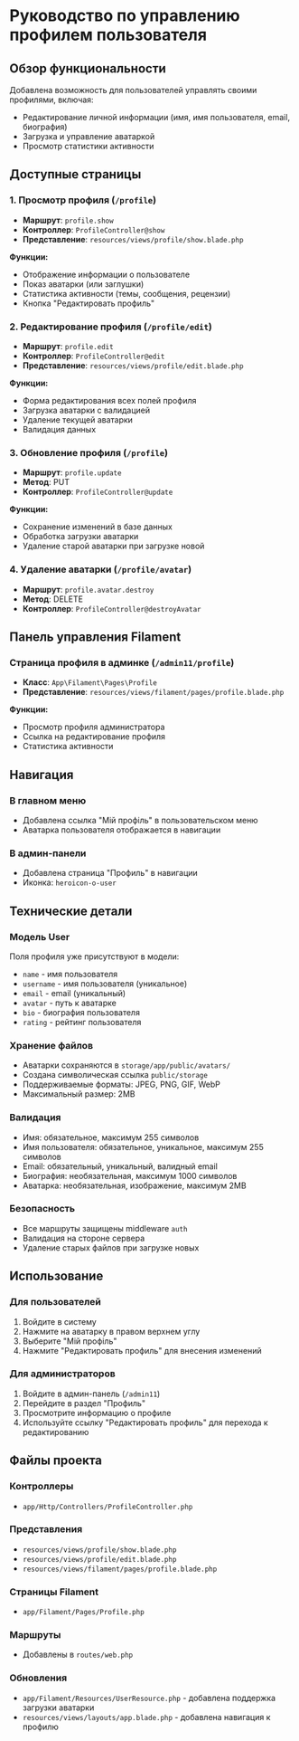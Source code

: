 # Руководство по управлению профилем пользователя

## Обзор функциональности

Добавлена возможность для пользователей управлять своими профилями, включая:
- Редактирование личной информации (имя, имя пользователя, email, биография)
- Загрузка и управление аватаркой
- Просмотр статистики активности

## Доступные страницы

### 1. Просмотр профиля (`/profile`)
- **Маршрут**: `profile.show`
- **Контроллер**: `ProfileController@show`
- **Представление**: `resources/views/profile/show.blade.php`

**Функции:**
- Отображение информации о пользователе
- Показ аватарки (или заглушки)
- Статистика активности (темы, сообщения, рецензии)
- Кнопка "Редактировать профиль"

### 2. Редактирование профиля (`/profile/edit`)
- **Маршрут**: `profile.edit`
- **Контроллер**: `ProfileController@edit`
- **Представление**: `resources/views/profile/edit.blade.php`

**Функции:**
- Форма редактирования всех полей профиля
- Загрузка аватарки с валидацией
- Удаление текущей аватарки
- Валидация данных

### 3. Обновление профиля (`/profile`)
- **Маршрут**: `profile.update`
- **Метод**: PUT
- **Контроллер**: `ProfileController@update`

**Функции:**
- Сохранение изменений в базе данных
- Обработка загрузки аватарки
- Удаление старой аватарки при загрузке новой

### 4. Удаление аватарки (`/profile/avatar`)
- **Маршрут**: `profile.avatar.destroy`
- **Метод**: DELETE
- **Контроллер**: `ProfileController@destroyAvatar`

## Панель управления Filament

### Страница профиля в админке (`/admin11/profile`)
- **Класс**: `App\Filament\Pages\Profile`
- **Представление**: `resources/views/filament/pages/profile.blade.php`

**Функции:**
- Просмотр профиля администратора
- Ссылка на редактирование профиля
- Статистика активности

## Навигация

### В главном меню
- Добавлена ссылка "Мій профіль" в пользовательском меню
- Аватарка пользователя отображается в навигации

### В админ-панели
- Добавлена страница "Профиль" в навигации
- Иконка: `heroicon-o-user`

## Технические детали

### Модель User
Поля профиля уже присутствуют в модели:
- `name` - имя пользователя
- `username` - имя пользователя (уникальное)
- `email` - email (уникальный)
- `avatar` - путь к аватарке
- `bio` - биография пользователя
- `rating` - рейтинг пользователя

### Хранение файлов
- Аватарки сохраняются в `storage/app/public/avatars/`
- Создана символическая ссылка `public/storage`
- Поддерживаемые форматы: JPEG, PNG, GIF, WebP
- Максимальный размер: 2MB

### Валидация
- Имя: обязательное, максимум 255 символов
- Имя пользователя: обязательное, уникальное, максимум 255 символов
- Email: обязательный, уникальный, валидный email
- Биография: необязательная, максимум 1000 символов
- Аватарка: необязательная, изображение, максимум 2MB

### Безопасность
- Все маршруты защищены middleware `auth`
- Валидация на стороне сервера
- Удаление старых файлов при загрузке новых

## Использование

### Для пользователей
1. Войдите в систему
2. Нажмите на аватарку в правом верхнем углу
3. Выберите "Мій профіль"
4. Нажмите "Редактировать профиль" для внесения изменений

### Для администраторов
1. Войдите в админ-панель (`/admin11`)
2. Перейдите в раздел "Профиль"
3. Просмотрите информацию о профиле
4. Используйте ссылку "Редактировать профиль" для перехода к редактированию

## Файлы проекта

### Контроллеры
- `app/Http/Controllers/ProfileController.php`

### Представления
- `resources/views/profile/show.blade.php`
- `resources/views/profile/edit.blade.php`
- `resources/views/filament/pages/profile.blade.php`

### Страницы Filament
- `app/Filament/Pages/Profile.php`

### Маршруты
- Добавлены в `routes/web.php`

### Обновления
- `app/Filament/Resources/UserResource.php` - добавлена поддержка загрузки аватарки
- `resources/views/layouts/app.blade.php` - добавлена навигация к профилю
